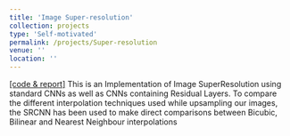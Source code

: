 ```yaml
---
title: 'Image Super-resolution'
collection: projects
type: 'Self-motivated'
permalink: /projects/Super-resolution
venue: ''
location: ''
---
```


[[code & report]](https://github.com/amitav710/SAiDL-Spring-Assignment-2022/tree/main/Image-SuperResolution) 
This is an Implementation of Image SuperResolution using standard CNNs as well as CNNs containing Residual
Layers. To compare the different interpolation techniques used while upsampling our images, the SRCNN has been
used to make direct comparisons between Bicubic, Bilinear and Nearest Neighbour interpolations
